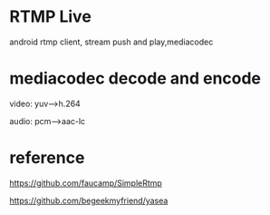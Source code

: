 # RTMP Live
android rtmp client, stream push and play,mediacodec

# mediacodec decode and encode
video: yuv-->h.264

audio: pcm-->aac-lc

# reference
https://github.com/faucamp/SimpleRtmp

https://github.com/begeekmyfriend/yasea

